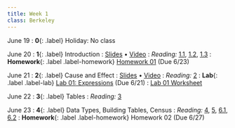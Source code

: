 ```yaml
---
title: Week 1
class: Berkeley
---
```


June 19
: **0**{: .label} Holiday: No class

June 20
: **1**{: .label} Introduction
    : [Slides](https://docs.google.com/presentation/d/1C6FEMHHeuS3A2uqbitfYb-vOsgm1KSuCwQYc9FmfbgE/mobilepresent?slide=id.g610d9f86d0_0_5) &#8226; [Video](https://bcourses.berkeley.edu/courses/1525580/external_tools/78985)
: _Reading:_ [1.1](https://inferentialthinking.com/chapters/01/1/intro.html), [1.2](https://inferentialthinking.com/chapters/01/2/why-data-science.html), [1.3](https://inferentialthinking.com/chapters/01/3/Plotting_the_Classics.html)
: **Homework**{: .label .label-homework} [Homework 01](https://data8.datahub.berkeley.edu/hub/user-redirect/git-pull?repo=https%3A%2F%2Fgithub.com%2Fdata-8%2Fmaterials-su23&urlpath=retro%2Ftree%2Fmaterials-su23%2Fmaterials%2Fhw%2Fhw01%2Fhw01.ipynb&branch=main) (Due 6/23)


June 21
: **2**{: .label} Cause and Effect
    : [Slides](https://docs.google.com/presentation/d/1A6lz-ZVgmPKlLPiIpSaa5RSJnt8YpC9emPmf8Hxdhm0/edit#slide=id.g7cd1a11046_0_119) &#8226; [Video](https://bcourses.berkeley.edu/courses/1525580/external_tools/78985)
: _Reading:_ [2](https://inferentialthinking.com/chapters/02/causality-and-experiments.html)
: **Lab**{: .label .label-lab} [Lab 01: Expressions](https://data8.datahub.berkeley.edu/hub/user-redirect/git-pull?repo=https%3A%2F%2Fgithub.com%2Fdata-8%2Fmaterials-su23&urlpath=retro%2Ftree%2Fmaterials-su23%2Fmaterials%2Flab%2Flab01%2Flab01.ipynb&branch=main) (Due 6/21)
    : [Lab 01 Worksheet](https://drive.google.com/file/d/1S9pg8LHFB_35u1YVkm55Jl6pF0oEiulK/view)

June 22
: **3**{: .label} Tables
: _Reading:_ [3](https://inferentialthinking.com/chapters/03/programming-in-python.html)


June 23
: **4**{: .label} Data Types, Building Tables, Census
: _Reading:_ [4](https://inferentialthinking.com/chapters/04/Data_Types.html), [5](https://inferentialthinking.com/chapters/05/Sequences.html), [6.1](https://inferentialthinking.com/chapters/06/1/Sorting_Rows.html), [6.2](https://inferentialthinking.com/chapters/06/2/Selecting_Rows.html)
: **Homework**{: .label .label-homework} Homework 02 (Due 6/27)

<!-- : [Slides](https://docs.google.com/presentation/d/1rNihFapJo0-TX1sDt433wvLPE3G0YpjK_No1yu6uvEc/edit?usp=sharing) &#8226; [Demos](https://data8.datahub.berkeley.edu/hub/user-redirect/git-pull?repo=https%3A%2F%2Fgithub.com%2Fdata-8%2Fmaterials-sp23&urlpath=retro%2Ftree%2Fmaterials-sp23%2Flec%2Flec05_with_soln.ipynb&branch=main) &#8226; [Blank Demos](https://data8.datahub.berkeley.edu/hub/user-redirect/git-pull?repo=https%3A%2F%2Fgithub.com%2Fdata-8%2Fmaterials-sp23&urlpath=retro%2Ftree%2Fmaterials-sp23%2Flec%2Flec05.ipynb&branch=main) &#8226; [Demos (HTML Only)](assets/demo_html/lec05.html)  &#8226; [Video](https://youtu.be/YMhrI1-vEw0) -->
<!-- : **Homework**{: .label .label-homework} [Homework 02](https://data8.datahub.berkeley.edu/hub/user-redirect/git-pull?repo=https%3A%2F%2Fgithub.com%2Fdata-8%2Fmaterials-sp23&urlpath=retro%2Ftree%2Fmaterials-sp23%2Fmaterials%2Fsp23%2Fhw%2Fhw02%2Fhw02.ipynb&branch=main) (Due 2/1) -->
